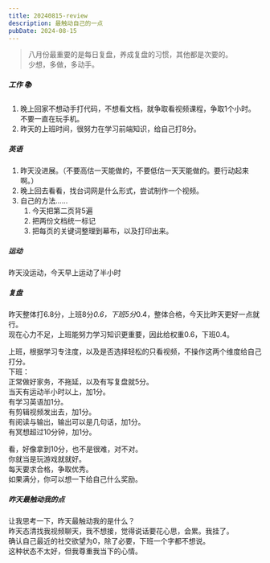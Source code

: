 ```yaml
---
title: 20240815-review
description: 最触动自己的一点
pubDate: 2024-08-15
---
```


>  八月份最重要的是每日复盘，养成复盘的习惯，其他都是次要的。  
>  少想，多做，多动手。

##### 工作 📚

1. 晚上回家不想动手打代码，不想看文档，就争取看视频课程，争取1个小时。  
不要一直在玩手机。
2. 昨天的上班时间，很努力在学习前端知识，给自己打8分。


##### 英语

1. 昨天没进展。（不要高估一天能做的，不要低估一天天能做的。要行动起来啊。）
2. 晚上回去看看，找台词网是什么形式，尝试制作一个视频。
3. 自己的方法......
    1. 今天把第二页背5遍
    2. 把两份文档统一标记
    3. 把每页的关键词整理到幕布，以及打印出来。


##### 运动
 
昨天没运动，今天早上运动了半小时


##### 复盘

昨天整体打6.8分，上班8分*0.6，下班5分*0.4，整体合格，今天比昨天更好一点就行。  
现在心力不足，上班能努力学习知识更重要，因此给权重0.6，下班0.4。

上班，根据学习专注度，以及是否选择轻松的只看视频，不操作这两个维度给自己打分。  
下班：  
正常做好家务，不拖延，以及有写复盘就5分。  
当天有运动半小时以上，加1分。  
有学习英语加1分。  
有剪辑视频发出去，加1分。  
有阅读与输出，输出可以是几句话，加1分。  
有冥想超过10分钟，加1分。  

看，好像拿到10分，也不是很难，对不对。  
你就当是玩游戏就就好。  
每天要求合格，争取优秀。  
如果满分，你可以想一下给自己什么奖励。  


##### 昨天最触动我的点

让我思考一下，昨天最触动我的是什么？  
昨天态清找我视频聊天，我不想接，觉得说话要花心思，会累。我挂了。  
确认自己最近的社交欲望为0，除了必要，下班一个字都不想说。  
这种状态不太好，但我尊重我当下的心情。  